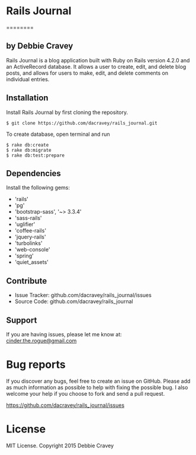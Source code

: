 # Rails Journal
========

## by Debbie Cravey

Rails Journal is a blog application built with Ruby on Rails version 4.2.0 and an ActiveRecord database. It allows a user to create, edit, and delete blog posts, and allows for users to make, edit, and delete comments on individual entries.

Installation
------------

Install Rails Journal by first cloning the repository.

```
$ git clone https://github.com/dacravey/rails_journal.git
```


To create database, open terminal and run

```
$ rake db:create
$ rake db:migrate
$ rake db:test:prepare
```

Dependencies
------------
Install the following gems:
* 'rails'
* 'pg'
* 'bootstrap-sass', '~> 3.3.4'
* 'sass-rails'
* 'uglifier'
* 'coffee-rails'
* 'jquery-rails'
* 'turbolinks'
* 'web-console'
* 'spring'
* 'quiet_assets'

Contribute
----------
- Issue Tracker: github.com/dacravey/rails_journal/issues
- Source Code: github.com/dacravey/rails_journal

Support
-------

If you are having issues, please let me know at: cinder.the.rogue@gmail.com

Bug reports
===========

If you discover any bugs, feel free to create an issue on GitHub. Please add as much information as possible to help with fixing the possible bug. I also welcome your help if you choose to fork and send a pull request.

https://github.com/dacravey/rails_journal/issues

License
=======

MIT License. Copyright 2015 Debbie Cravey
